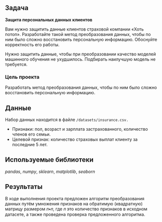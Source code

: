 ## Задача

**Защита персональных данных клиентов**

Вам нужно защитить данные клиентов страховой компании «Хоть потоп». Разработайте такой метод преобразования данных, чтобы по ним было сложно восстановить персональную информацию. Обоснуйте корректность его работы.

Нужно защитить данные, чтобы при преобразовании качество моделей машинного обучения не ухудшилось. Подбирать наилучшую модель не требуется.

### Цель проекта
Разработать метод преобразования данных, чтобы по ним было сложно восстановить персональную информацию.

## Данные

Набор данных находится в файле `/datasets/insurance.csv.` 
 - Признаки: пол, возраст и зарплата застрахованного, количество членов его семьи.
 - Целевой признак: количество страховых выплат клиенту за последние 5 лет.

## Используемые библиотеки
*pandas*, *numpy*, *sklearn*, *matplotlib*, *seaborn*

## Результаты
В ходе выполнения проекта предложен алгоритм преобразования данных путём умножения признаков на обратимую (квадратную) матрицу размером 𝑛∗𝑛, где 𝑛 это количество признаков в исходном датасете, а также проведена проверка предложенного алгоритма.